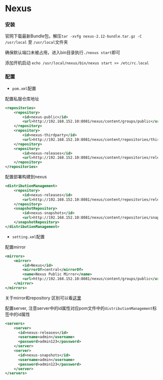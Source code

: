 # Nexus

### 安装

官网下载最新Bundle包，解压`tar -xvfg nexus-2.12-bundle.tar.gz -C /usr/local` 至 `/usr/local`文件夹

确保默认端口未被占用，进入bin目录执行`./nexus start`即可

添加开机启动 `echo /usr/local/nexus/bin/nexus start >> /etc/rc.local`

### 配置

- `pom.xml`配置

配置私服仓库地址
```xml
<repositories>
    <repository>
        <id>nexus-public</id>
        <url>http://192.168.152.10:8081/nexus/content/groups/public</url>
    </repository>
    <repository>
        <id>nexus-thirdparty</id>
        <url>http://192.168.152.10:8081/nexus/content/repositories/thirdparty</url>
    </repository>
    <repository>
        <id>nexus-releases</id>
        <url>http://192.168.152.10:8081/nexus/content/repositories/releases</url>
    </repository>
</repositories>
```

配置部署构建到nexus

```xml
<distributionManagement>
    <repository>
        <id>nexus-releases</id>
        <url>http://192.168.152.10:8081/nexus/content/repositories/releases</url>
    </repository>
    <snapshotRepository>
        <id>nexus-snapshots</id>
        <url>http://192.168.152.10:8081/nexus/content/repositories/snapshots</url>
    </snapshotRepository>
</distributionManagement>
```

- `setting.xml`配置

配置mirror

```xml
<mirrors>
	<mirror>
		<id>Nexus</id>
		<mirrorOf>central</mirrorOf>
		<name>Nexus Public Mirror</name>
		<url>http://192.168.152.10:8081/nexus/content/groups/public</url>
	</mirror>
</mirrors>
```

关于mirror和repository 区别可以看[这里](http://m.oschina.net/blog/100634)

配置server, 注意server中的id属性对应pom文件中的`distributionManagement`标签中的id属性

```xml
<servers>
	<server>
      <id>nexus-releases</id>
      <username>admin</username>
      <password>admin123</password>
    </server>
	<server>
      <id>nexus-snapshots</id>
      <username>admin</username>
      <password>admin123</password>
    </server>
</servers>
```